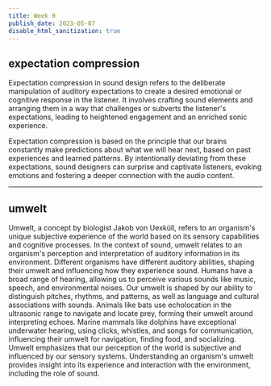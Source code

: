 ```yaml
---
title: Week 9
publish_date: 2023-05-07
disable_html_sanitization: true
---
```


## expectation compression 

Expectation compression in sound design refers to the deliberate manipulation of auditory expectations to create a desired emotional or cognitive response in the listener. It involves crafting sound elements and arranging them in a way that challenges or subverts the listener's expectations, leading to heightened engagement and an enriched sonic experience.

Expectation compression is based on the principle that our brains constantly make predictions about what we will hear next, based on past experiences and learned patterns. By intentionally deviating from these expectations, sound designers can surprise and captivate listeners, evoking emotions and fostering a deeper connection with the audio content.

---

## umwelt


Umwelt, a concept by biologist Jakob von Uexküll, refers to an organism's unique subjective experience of the world based on its sensory capabilities and cognitive processes. In the context of sound, umwelt relates to an organism's perception and interpretation of auditory information in its environment. Different organisms have different auditory abilities, shaping their umwelt and influencing how they experience sound. Humans have a broad range of hearing, allowing us to perceive various sounds like music, speech, and environmental noises. Our umwelt is shaped by our ability to distinguish pitches, rhythms, and patterns, as well as language and cultural associations with sounds. Animals like bats use echolocation in the ultrasonic range to navigate and locate prey, forming their umwelt around interpreting echoes. Marine mammals like dolphins have exceptional underwater hearing, using clicks, whistles, and songs for communication, influencing their umwelt for navigation, finding food, and socializing. Umwelt emphasizes that our perception of the world is subjective and influenced by our sensory systems. Understanding an organism's umwelt provides insight into its experience and interaction with the environment, including the role of sound.